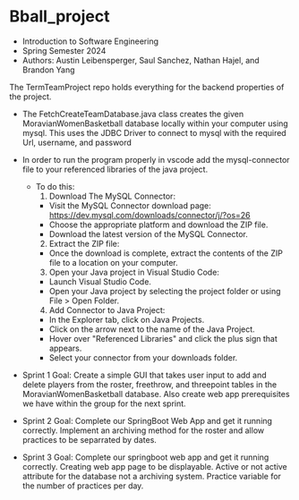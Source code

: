# Bball_project
- Introduction to Software Engineering 
- Spring Semester 2024
- Authors: Austin Leibensperger, Saul Sanchez, Nathan Hajel, and Brandon Yang


The TermTeamProject repo holds everything for the backend properties of the project.
- The FetchCreateTeamDatabase.java class creates the given MoravianWomenBasketball database locally within your computer using mysql. This uses the JDBC Driver to connect to mysql with the required Url, username, and password
- In order to run the program properly in vscode add the mysql-connector file to your referenced libraries of the java project.
  - To do this:
    1. Download The MySQL Connector:
      - Visit the MySQL Connector download page: https://dev.mysql.com/downloads/connector/j/?os=26  
      - Choose the appropriate platform and download the ZIP file.
      - Download the latest version of the MySQL Connector.
    2. Extract the ZIP file:
      - Once the download is complete, extract the contents of the ZIP file to a location on your computer.
    3. Open your Java project in Visual Studio Code:
      - Launch Visual Studio Code.
      - Open your Java project by selecting the project folder or using File > Open Folder.
    4. Add Connector to Java Project:
      - In the Explorer tab, click on Java Projects.
      - Click on the arrow next to the name of the Java Project.
      - Hover over "Referenced Libraries" and click the plus sign that appears.
      - Select your connector from your downloads folder.

- Sprint 1 Goal:
  Create a simple GUI that takes user input to add and delete players from the roster, freethrow, and threepoint tables in the MoravianWomenBasketball database. Also create web app prerequisites we have within the group for the next sprint. 

- Sprint 2 Goal:
  Complete our SpringBoot Web App and get it running correctly. Implement an archiving method for the roster and allow practices to be separrated by dates.

- Sprint 3 Goal:
  Complete our springboot web app and get it running correctly. Creating web app page to be displayable. Active or not active attribute for the database not a archiving system. Practice variable for the number of practices per day.
  

